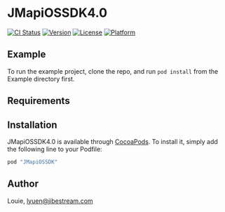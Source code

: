 # JMapiOSSDK4.0

[![CI Status](http://img.shields.io/travis/Louie/JMapiOSSDK4.0.svg?style=flat)](https://travis-ci.org/Louie/JMapiOSSDK4.0)
[![Version](https://img.shields.io/cocoapods/v/JMapiOSSDK4.0.svg?style=flat)](http://cocoapods.org/pods/JMapiOSSDK4.0)
[![License](https://img.shields.io/cocoapods/l/JMapiOSSDK4.0.svg?style=flat)](http://cocoapods.org/pods/JMapiOSSDK4.0)
[![Platform](https://img.shields.io/cocoapods/p/JMapiOSSDK4.0.svg?style=flat)](http://cocoapods.org/pods/JMapiOSSDK4.0)

## Example

To run the example project, clone the repo, and run `pod install` from the Example directory first.

## Requirements

## Installation

JMapiOSSDK4.0 is available through [CocoaPods](http://cocoapods.org). To install
it, simply add the following line to your Podfile:

```ruby
pod "JMapiOSSDK"
```

## Author

Louie, lyuen@jibestream.com
